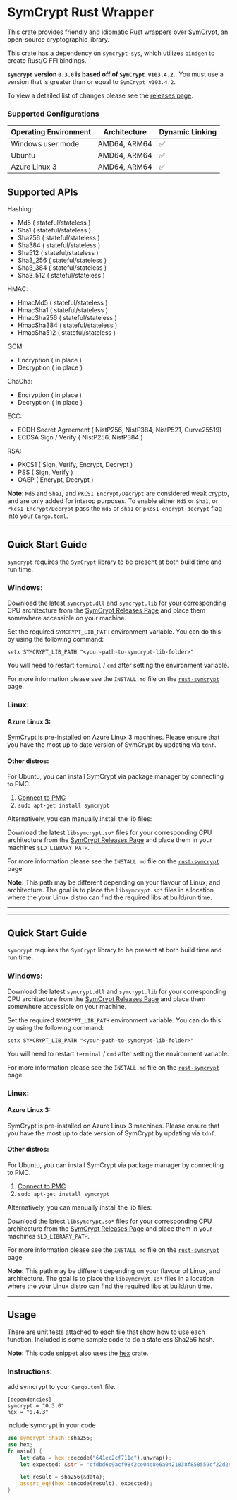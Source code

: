 # SymCrypt Rust Wrapper

This crate provides friendly and idiomatic Rust wrappers over [SymCrypt](https://github.com/microsoft/SymCrypt), an open-source cryptographic library.

This crate has a dependency on `symcrypt-sys`, which utilizes `bindgen` to create Rust/C FFI bindings.

**`symcrypt` version `0.3.0` is based off of `SymCrypt v103.4.2`.**. You must use a version that is greater than or equal to `SymCrypt v103.4.2`. 

To view a detailed list of changes please see the [releases page](https://github.com/microsoft/rust-symcrypt/releases/).


### Supported Configurations

| Operating Environment | Architecture      | Dynamic Linking |
| --------------------- | ----------------- | ----------- |
| Windows user mode     | AMD64, ARM64      | ✅          | 
| Ubuntu       | AMD64, ARM64      | ✅          | 
| Azure Linux 3         | AMD64, ARM64      | ✅          |

## Supported APIs

Hashing:
- Md5 ( stateful/stateless )
- Sha1 ( stateful/stateless )
- Sha256 ( stateful/stateless )
- Sha384 ( stateful/stateless )
- Sha512 ( stateful/stateless )
- Sha3_256 ( stateful/stateless )
- Sha3_384 ( stateful/stateless )
- Sha3_512 ( stateful/stateless )

HMAC:
- HmacMd5 ( stateful/stateless )
- HmacSha1 ( stateful/stateless )
- HmacSha256 ( stateful/stateless )
- HmacSha384 ( stateful/stateless )
- HmacSha512 ( stateful/stateless )

GCM:
- Encryption ( in place )
- Decryption ( in place )

ChaCha:
- Encryption ( in place )
- Decryption ( in place )

ECC:
- ECDH Secret Agreement ( NistP256, NistP384, NistP521, Curve25519)
- ECDSA Sign / Verify ( NistP256, NistP384 )

RSA: 
- PKCS1 ( Sign, Verify, Encrypt, Decrypt )
- PSS ( Sign, Verify )
- OAEP ( Encrypt, Decrypt )

**Note**: `Md5` and `Sha1`, and `PKCS1 Encrypt/Decrypt` are considered weak crypto, and are only added for interop purposes.
To enable either `Md5` or `Sha1`, or `Pkcs1 Encrypt/Decrypt` pass the `md5` or `sha1` or `pkcs1-encrypt-decrypt` flag into your `Cargo.toml`. 

---


## Quick Start Guide

`symcrypt` requires the `SymCrypt` library to be present at both build time and run time.

### Windows:
Download the latest `symcrypt.dll` and `symcrypt.lib` for your corresponding CPU architecture from the [SymCrypt Releases Page](https://github.com/microsoft/SymCrypt/releases) and place them somewhere accessible on your machine.

Set the required `SYMCRYPT_LIB_PATH` environment variable. You can do this by using the following command:

`setx SYMCRYPT_LIB_PATH "<your-path-to-symcrypt-lib-folder>"`

You will need to restart `terminal` / `cmd` after setting the environment variable.

For more information please see the `INSTALL.md` file on the [`rust-symcrypt`](https://github.com/microsoft/rust-symcrypt/tree/main/rust-symcrypt) page.

### Linux:

#### Azure Linux 3:
SymCrypt is pre-installed on Azure Linux 3 machines. Please ensure that you have the most up to date version of SymCrypt by updating via `tdnf`.


#### Other distros:

For Ubuntu, you can install SymCrypt via package manager by connecting to PMC. 

1. [Connect to PMC](https://learn.microsoft.com/en-us/linux/packages)
2. `sudo apt-get install symcrypt`

Alternatively, you can manually install the lib files: 

Download the latest `libsymcrypt.so*` files for your corresponding CPU architecture from the [SymCrypt Releases Page](https://github.com/microsoft/SymCrypt/releases) and place them in your machines `$LD_LIBRARY_PATH`.

For more information please see the `INSTALL.md` file on the [`rust-symcrypt`](https://github.com/microsoft/rust-symcrypt/tree/main/rust-symcrypt) page

**Note:** This path may be different depending on your flavour of Linux, and architecture. The goal is to place the `libsymcrypt.so*` files in a location where the your Linux distro can find the required libs at build/run time.

---

---


## Quick Start Guide

`symcrypt` requires the `SymCrypt` library to be present at both build time and run time.

### Windows:
Download the latest `symcrypt.dll` and `symcrypt.lib` for your corresponding CPU architecture from the [SymCrypt Releases Page](https://github.com/microsoft/SymCrypt/releases) and place them somewhere accessible on your machine.

Set the required `SYMCRYPT_LIB_PATH` environment variable. You can do this by using the following command:

`setx SYMCRYPT_LIB_PATH "<your-path-to-symcrypt-lib-folder>"`

You will need to restart `terminal` / `cmd` after setting the environment variable.

For more information please see the `INSTALL.md` file on the [`rust-symcrypt`](https://github.com/microsoft/rust-symcrypt/tree/main/rust-symcrypt) page.

### Linux:

#### Azure Linux 3:
SymCrypt is pre-installed on Azure Linux 3 machines. Please ensure that you have the most up to date version of SymCrypt by updating via `tdnf`.


#### Other distros:

For Ubuntu, you can install SymCrypt via package manager by connecting to PMC. 

1. [Connect to PMC](https://learn.microsoft.com/en-us/linux/packages)
2. `sudo apt-get install symcrypt`

Alternatively, you can manually install the lib files: 

Download the latest `libsymcrypt.so*` files for your corresponding CPU architecture from the [SymCrypt Releases Page](https://github.com/microsoft/SymCrypt/releases) and place them in your machines `$LD_LIBRARY_PATH`.

For more information please see the `INSTALL.md` file on the [`rust-symcrypt`](https://github.com/microsoft/rust-symcrypt/tree/main/rust-symcrypt) page

**Note:** This path may be different depending on your flavour of Linux, and architecture. The goal is to place the `libsymcrypt.so*` files in a location where the your Linux distro can find the required libs at build/run time.

---

## Usage
There are unit tests attached to each file that show how to use each function. Included is some sample code to do a stateless Sha256 hash. 

**Note:** This code snippet also uses the [hex](https://crates.io/crates/hex) crate.

### Instructions:  

add symcrypt to your `Cargo.toml` file.

```cargo
[dependencies]
symcrypt = "0.3.0"
hex = "0.4.3"
```

include symcrypt in your code  

```rust
use symcrypt::hash::sha256; 
use hex;
fn main() {
    let data = hex::decode("641ec2cf711e").unwrap();
    let expected: &str = "cfdbd6c9acf9842ce04e8e6a0421838f858559cf22d2ea8a38bd07d5e4692233";

    let result = sha256(&data);
    assert_eq!(hex::encode(result), expected);
}
```
